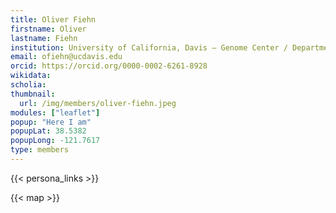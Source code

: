 ```yaml
---
title: Oliver Fiehn
firstname: Oliver
lastname: Fiehn
institution: University of California, Davis – Genome Center / Department of Molecular & Cellular Biology; Director, West Coast Metabolomics Center
email: ofiehn@ucdavis.edu
orcid: https://orcid.org/0000-0002-6261-8928
wikidata:
scholia:
thumbnail:
  url: /img/members/oliver-fiehn.jpeg
modules: ["leaflet"]
popup: "Here I am"
popupLat: 38.5382
popupLong: -121.7617
type: members
---
```


{{< persona_links >}}

{{< map >}}
